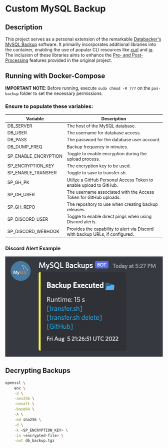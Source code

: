 # Custom MySQL Backup

## Description
This project serves as a personal extension of the remarkable [Databacker's MySQL Backup](https://github.com/databacker/mysql-backup) software. It primarily incorporates additional libraries into the container, enabling the use of popular CLI resources like [curl](https://curl.se/) and [jq](https://stedolan.github.io/jq/). The inclusion of these libraries aims to enhance the [Pre- and Post- Processing](https://github.com/databacker/mysql-backup#backup-pre-and-post-processing) features provided in the original project.

## Running with Docker-Compose
**IMPORTANT NOTE**: Before running, execute `sudo chmod -R 777` on the `pos-backup` folder to set the necessary permissions.

### Ensure to populate these variables:

| Variable | Description |
|---|---|
| DB_SERVER | The host of the MySQL database. |
| DB_USER | The username for database access. |
| DB_PASS | The password for the database user account. |
| DB_DUMP_FREQ | Backup frequency in minutes. |
| SP_ENABLE_ENCRYPTION | Toggle to enable encryption during the upload process. |
| SP_ENCRYPTION_KEY | The encryption key to be used. |
| SP_ENABLE_TRANSFER | Toggle to save to transfer.sh. |
| SP_GH_PK | Utilize a GitHub Personal Access Token to enable upload to GitHub. |
| SP_GH_USER | The username associated with the Access Token for GitHub uploads. |
| SP_GH_REPO | The repository to use when creating backup releases. |
| SP_DISCORD_USER | Toggle to enable direct pings when using Discord alerts. |
| SP_DISCORD_WEBHOOK | Provides the capability to alert via Discord with backup URLs, if configured. |

### Discord Alert Example
![Example of Discord alert showing hyperlinks](.github/resources/discord-example.png)

## Decrypting Backups
```bash
openssl \
    enc \
    -d \
    -aes256 \
    -nosalt \
    -base64 \
    -A \
    -md sha256 \
    -d \
    -k <SP_ENCRYPTION_KEY> \
    -in <encrypted-file> \
    -out db_backup.tgz
```